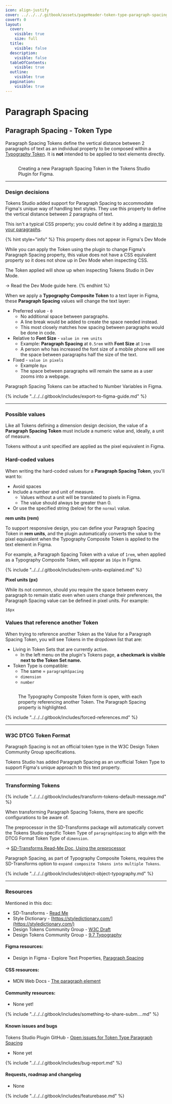 ```yaml
---
icon: align-justify
cover: ../../../.gitbook/assets/pageHeader-token-type-paragraph-spacing.png
coverY: 0
layout:
  cover:
    visible: true
    size: full
  title:
    visible: false
  description:
    visible: false
  tableOfContents:
    visible: true
  outline:
    visible: true
  pagination:
    visible: true
---
```


# Paragraph Spacing

## Paragraph Spacing - Token Type

Paragraph Spacing Tokens define the vertical distance between 2 paragraphs of text as an individual property to be composed within a [Typography Token](./). It is **not** intended to be applied to text elements directly.&#x20;

<figure><img src="../../../.gitbook/assets/tokens-paragraphSpacing-form-empty-2-01.png" alt=""><figcaption><p>Creating a new Paragraph Spacing Token in the Tokens Studio Plugin for Figma.</p></figcaption></figure>

***



### Design decisions

Tokens Studio added support for Paragraph Spacing to accommodate Figma's unique way of handling text styles. They use this property to define the vertical distance between 2 paragraphs of text.

This isn't a typical CSS property; you could define it by adding a [margin to your paragraphs](https://developer.mozilla.org/en-US/docs/Web/HTML/Element/p#accessibility_concerns).&#x20;

{% hint style="info" %}
This property does not appear in Figma's Dev Mode&#x20;

While you can apply the Token using the plugin to change Figma's Paragraph Spacing property, this value does not have a CSS equivalent property so it does not show up in Dev Mode when inspecting CSS.

The Token applied will show up when inspecting Tokens Studio in Dev Mode.

→ Read the Dev Mode guide here.
{% endhint %}



When we apply a **Typography Composite Token** to a text layer in Figma, these **Paragraph Spacing** values will change the text layer:

* Preferred value - `0`
  * No additional space between paragraphs.
  * A line break would be added to create the space needed instead.
  * This most closely matches how spacing between paragraphs would be done in code.
* Relative to **Font Size** - `value in rem units`
  * Example: **Paragraph Spacing** at `0.5rem` with **Font Size** at `1rem`
  * A person who has increased the font size of a mobile phone will see the space between paragraphs half the size of the text.
* Fixed - `value in pixels`
  * Example `8px`
  * The space between paragraphs will remain the same as a user zooms into a webpage.



Paragraph Spacing Tokens can be attached to Number Variables in Figma.

{% include "../../../.gitbook/includes/export-to-figma-guide.md" %}

***



### Possible values

Like all Tokens defining a dimension design decision, the value of a **Paragraph Spacing Token** must include a numeric value and, ideally, a unit of measure.

Tokens without a unit specified are applied as the pixel equivalent in Figma.



### Hard-coded values

When writing the hard-coded values for a **Paragraph Spacing Token**, you'll want to:

* Avoid spaces
* Include a number and unit of measure.
  * Values without a unit will be translated to pixels in Figma.
  * The value should always be greater than 0.
* Or use the specified string (below) for the `normal` value.



**rem units (rem)**

To support responsive design, you can define your Paragraph Spacing Token in **rem units**, and the plugin automatically converts the value to the pixel equivalent when the Typography Composite Token is applied to the text element in Figma.&#x20;

For example, a Paragraph Spacing Token with a value of `1rem`, when applied as a Typography Composite Token, will appear as `16px` in Figma.

{% include "../../../.gitbook/includes/rem-units-explained.md" %}



**Pixel units (px)**

While its not common, should you require the space between every paragraph to remain static even when users change their preferences, the Paragraph Spacing value can be defined in pixel units. For example:

```
16px
```



### Values that reference another Token

When trying to reference another Token as the Value for a Paragraph Spacing Token,  you will see Tokens in the dropdown list that are:

* Living in Token Sets that are currently active.
  * In the left menu on the plugin's Tokens page, **a checkmark is visible next to the Token Set name.**
* Token Type is compatible:
  * The same = `paragraphSpacing`
  * `dimension`
  * `number`

<figure><img src="../../../.gitbook/assets/tokens-typography-form-references-paragraphSpacing-2-01.png" alt=""><figcaption><p>The Typography Composite Token form is open, with each property referencing another Token. The Paragraph Spacing property is highlighted. </p></figcaption></figure>





{% include "../../../.gitbook/includes/forced-references.md" %}

***



### W3C DTCG Token Format

Paragraph Spacing is not an official token type in the W3C Design Token Community Group specifications.

Tokens Studio has added Paragraph Spacing as an unofficial Token Type to support Figma's unique approach to this text property.

***



### Transforming Tokens

{% include "../../../.gitbook/includes/transform-tokens-default-message.md" %}

When transforming Paragraph Spacing Tokens, there are specific configurations to be aware of.

The preprocessor in the SD-Transforms package will automatically convert the Tokens Studio specific Token Type of `paragraphSpacing` to align with the DTCG Format Token Type of `dimension`.

→ [SD-Transforms Read-Me Doc, Using the preprocessor](https://github.com/Tokens-studio/sd-transforms/?tab=readme-ov-file#using-the-preprocessor)



Paragraph Spacing, as part of Typography Composite Tokens, requires the SD-Transforms option to `expand composite Tokens into multiple Tokens`.

{% include "../../../.gitbook/includes/object-object-typography.md" %}

***



### Resources

Mentioned in this doc:

* SD-Transforms - [Read Me](https://github.com/tokens-studio/sd-transforms#readme)
* Style Dictionary - [https://styledictionary.com/](https://styledictionary.com/)
* Design Tokens Community Group - [W3C Draft](https://tr.designtokens.org/format/)
* Design Tokens Community Group - [9.7 Typography](ttps://tr.designTokens.org/format/#typography)

#### Figma resources:

* Design in Figma - Explore Text Properties, [Paragraph Spacing](https://help.figma.com/hc/en-us/articles/360039956634-Explore-text-properties#paragraph-spacing)

#### CSS resources:

* MDN Web Docs - [The paragraph element](https://developer.mozilla.org/en-US/docs/Web/HTML/Element/p#accessibility_concerns)



#### Community resources:

* None yet!

{% include "../../../.gitbook/includes/something-to-share-subm....md" %}



#### Known issues and bugs

Tokens Studio Plugin GitHub - [Open issues for Token Type Paragraph Spacing](https://github.com/tokens-studio/figma-plugin/labels/token%20type%20paragraph%20spacing)

* None yet

{% include "../../../.gitbook/includes/bug-report.md" %}



#### Requests, roadmap and changelog

* None

{% include "../../../.gitbook/includes/featurebase.md" %}
